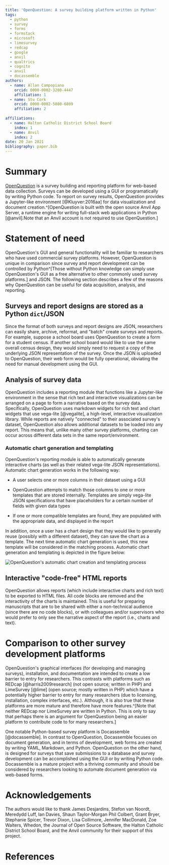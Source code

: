 ```yaml
---
title: 'OpenQuestion: A survey building platform written in Python'
tags:
  - python
  - survey
  - forms
  - formstack
  - microsoft
  - limesurvey
  - redcap
  - google
  - anvil
  - qualtrics
  - cognito
  - anvil
  - docassemble
authors:
  - name: Allan Campopiano
    orcid: 0000-0002-3280-4447
    affiliation: 1
  - name: Stu Cork
    orcid: 0000-0002-5080-6809
    affiliation: 2
    
affiliations:
  - name: Halton Catholic District School Board
    index: 1
  - name: Anvil
    index: 2
date: 20 Jan 2021
bibliography: paper.bib
---
```


# Summary
[OpenQuestion](https://alcampopiano.github.io/OpenQuestion/) is a survey 
building and reporting platform for web-based data collection. Surveys 
can be developed using a GUI or programatically by writing Python code. To report on
survey results, OpenQuestion provides a Jupyter-like environment [@Kluyver:2016aa] 
for data visualization and document creation.^[OpenQuestion is built with the open 
source Anvil App Server, a runtime engine for writing full-stack web applications 
in Python [@anvil].Note that an Anvil account is not required to use OpenQuestion.]

# Statement of need
OpenQuestion's GUI and general functionality will be familiar to researchers who have used 
commercial survey platforms. However, OpenQuestion is unique in comparison since 
survey and report development can be controlled by Python^[Those without Python 
knowledge can simply use OpenQuestion's GUI as a
free alternative to other commonly used survey platforms.] and JSON.
The following section describes a few of the reasons why OpenQuestion can be useful for
data acquisition, analysis, and reporting.

## Surveys and report designs are stored as a Python `dict`/JSON
Since the format of both surveys and report designs are JSON, researchers can easily share,
archive, reformat, and "batch" create surveys and reports. For example, suppose a school board
uses OpenQuestion to create a form for a student census. If another school board would like to
use the same overall census design, they would simply need to request a copy of the underlying JSON
representation of the survey. Once the JSON is uploaded to OpenQuestion,
their web form would be fully operational, obviating the need for manual development using the GUI. 

## Analysis of survey data
OpenQuestion includes a reporting module that functions like a Jupyter-like environment in the sense that
rich text and interactive visualizations can be arranged on a page to form a narrative based on the survey data.
Specifically, OpenQuestion uses markdown widgets for rich text and chart widgets that use vega-lite
[@vegalite], a high-level, interactive visualization library. While reports are natively "connected" to their
associated survey's dataset, OpenQuestion also allows additional datasets to be loaded into any report. This
means that, unlike many other survey platforms, charting can occur across different 
data sets in the same report/environment.

### Automatic chart generation and templating
OpenQuestion's reporting module is able to automatically generate interactive charts 
(as well as their related vega-lite JSON representations). Automatic chart generation 
works in the following way:

- A user selects one or more columns in their dataset using a GUI

- OpenQuestion attempts to match those 
columns to one or more templates that are stored internally. 
Templates are simply vega-lite JSON specifications that have 
placeholders for a certain number of fields with given data 
types

- If one or more compatible templates are found, they are populated with the appropriate data,
and displayed in the report

In addition, once a user has a chart design that they would like to generally reuse 
(possibly with a different dataset), they can save the chart as a template. The next time
automatic chart generation is used, this new template will be considered in the matching process.
Automatic chart generation and templating is depicted in the figure below:

![OpenQuestion's automatic chart creation and templating process](https://alcampopiano.github.io/OpenQuestion/img/auto_chart_fig.png)

## Interactive "code-free" HTML reports
OpenQuestion allows reports (which include interactive charts and rich text) to be exported
to HTML files. All code blocks are removed and the interactivity of the charts is maintained. This is useful
for preparing manuscripts that are to be shared with either a non-technical audience 
(since there are no code blocks), or with colleagues and/or supervisors who would prefer to only see
the narrative aspect of the report (i.e., charts and text).

# Comparison to other survey development platforms
OpenQuestion's graphical interfaces (for developing and managing surveys), installation,
and documentation are intended to create a low barrier to entry for researchers. This 
contrasts with platforms such as REDcap [@harris2009research] (not open source; written in PHP) and 
LimeSurvey [@lime] (open source; mostly written in PHP) which have a potentially higher 
barrier to entry for many researchers (due to licensing, installation, complex interfaces, etc.). 
Although, it is also true that these platforms
are more mature and therefore have more features.^[Note that neither REDcap nor 
LimeSurvey are written in Python. This is only to say that 
perhaps there is an argument for OpenQuestion being an easier platform to contribute code to
for many researchers.]

One notable Python-based survey platform is Docassemble [@docassemble]. In contrast
to OpenQuestion, Docassemble focuses on document generation, and in terms of development, web forms are 
created by writing YAML, Markdown, and Python. OpenQuestion on the other hand, is designed for surveys 
that save submissions to a database and survey development can be accomplished using the 
GUI or by writing Python code. Docassemble is a mature project with a thriving
community and should be considered by researchers looking to automate document generation via web-based forms.

# Acknowledgements
The authors would like to thank 
James Desjardins, 
Stefon van Noordt, 
Meredydd Luff,
Ian Davies,
Shaun Taylor-Morgan
Phil Colbert,
Grant Bryer,
Stephanie Spicer,
Trevor Dixon,
Lisa Collimore, 
Jennifer MacDonald,
Zoe Walters,
Whedon,
the Journal of Open Source Software, 
the Halton Catholic District School Board, 
and the Anvil community
for their support of this project.

# References